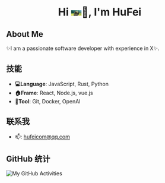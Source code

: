 <h1 align="center">Hi <img src="https://github.com/hufei365/hufei365/blob/main/icons/hi.gif" width="28px"/>👋, I'm HuFei</h1>


## About Me

✨I am a passionate software developer with experience in X✨.

## 技能

- **💻Language**: JavaScript, Rust, Python
- **🏠Frame**: React, Node.js, vue.js
- **🔭Tool**: Git, Docker, OpenAI

## 联系我

- 📫: [hufeicom@qq.com](mailto:hufeicom@qq.com)

## GitHub 统计

![My GitHub Activities](https://github-readme-stats.vercel.app/api?username=hufei365&show_icons=true&theme=radical)
